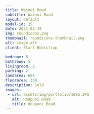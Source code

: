 ```yaml
---
title: Wainui Road
subtitle: Wainui Road
layout: default
modal-id: 25
date: 2021-03-19
img: roundicons.png
thumbnail: roundicons-thumbnail.png
alt: image-alt
client: Start Bootstrap

bedroom: 6
bathroom: 5
livingroom: 2
parking: 2
landarea: 664
floorarea: 350
description: Sold
images:
 - url: assets/img/portfolio/108b.JPG
   alt: Houpuni Road
   title: Houpuni Road
---
```


